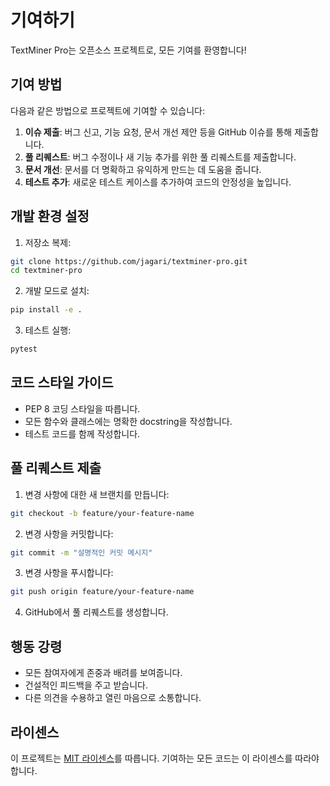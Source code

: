 # 기여하기

TextMiner Pro는 오픈소스 프로젝트로, 모든 기여를 환영합니다! 

## 기여 방법

다음과 같은 방법으로 프로젝트에 기여할 수 있습니다:

1. **이슈 제출**: 버그 신고, 기능 요청, 문서 개선 제안 등을 GitHub 이슈를 통해 제출합니다.
2. **풀 리퀘스트**: 버그 수정이나 새 기능 추가를 위한 풀 리퀘스트를 제출합니다.
3. **문서 개선**: 문서를 더 명확하고 유익하게 만드는 데 도움을 줍니다.
4. **테스트 추가**: 새로운 테스트 케이스를 추가하여 코드의 안정성을 높입니다.

## 개발 환경 설정

1. 저장소 복제:
```bash
git clone https://github.com/jagari/textminer-pro.git
cd textminer-pro
```

2. 개발 모드로 설치:
```bash
pip install -e .
```

3. 테스트 실행:
```bash
pytest
```

## 코드 스타일 가이드

- PEP 8 코딩 스타일을 따릅니다.
- 모든 함수와 클래스에는 명확한 docstring을 작성합니다.
- 테스트 코드를 함께 작성합니다.

## 풀 리퀘스트 제출

1. 변경 사항에 대한 새 브랜치를 만듭니다:
```bash
git checkout -b feature/your-feature-name
```

2. 변경 사항을 커밋합니다:
```bash
git commit -m "설명적인 커밋 메시지"
```

3. 변경 사항을 푸시합니다:
```bash
git push origin feature/your-feature-name
```

4. GitHub에서 풀 리퀘스트를 생성합니다.

## 행동 강령

- 모든 참여자에게 존중과 배려를 보여줍니다.
- 건설적인 피드백을 주고 받습니다.
- 다른 의견을 수용하고 열린 마음으로 소통합니다.

## 라이센스

이 프로젝트는 [MIT 라이센스](LICENSE)를 따릅니다. 기여하는 모든 코드는 이 라이센스를 따라야 합니다.
